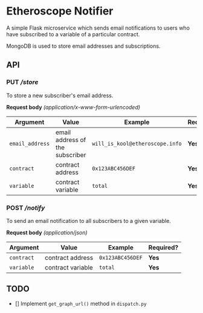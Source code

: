 # Etheroscope Notifier

A simple Flask microservice which sends email notifications to users
who have subscribed to a variable of a particular contract.

MongoDB is used to store email addresses and subscriptions.

## API

### PUT */store*
To store a new subscriber's email address.

**Request body** *(application/x-www-form-urlencoded)*

| Argument | Value | Example | Required? |
| -------- | ----- | ------- | --------- |
| `email_address` | email address of the subscriber | `will_is_kool@etheroscope.info` | **Yes** |
| `contract` | contract address | `0x123ABC456DEF` | **Yes** |
| `variable` | contract variable | `total` | **Yes** |

### POST */notify*
To send an email notification to all subscribers to a given variable.

**Request body** *(application/json)*

| Argument | Value | Example | Required? |
| -------- | ----- | ------- | --------- |
| `contract` | contract address | `0x123ABC456DEF` | **Yes** |
| `variable` | contract variable | `total` | **Yes** |

## TODO
- [] Implement `get_graph_url()` method in `dispatch.py`
